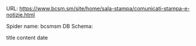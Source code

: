 URL: https://www.bcsm.sm/site/home/sala-stampa/comunicati-stampa-e-notizie.html

Spider name: bcsmsm
DB Schema:

title
content
date